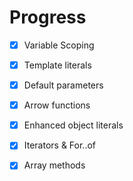 # Progress

- [x] Variable Scoping
- [x] Template literals
- [x] Default parameters
- [x] Arrow functions
- [x] Enhanced object literals
- [x] Iterators & For..of
- [x] Array methods

